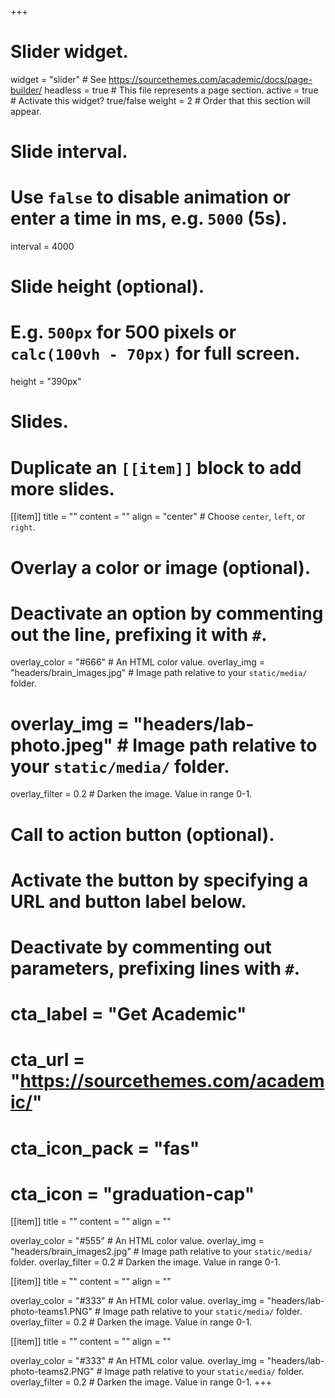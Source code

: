 +++
# Slider widget.
widget = "slider"  # See https://sourcethemes.com/academic/docs/page-builder/
headless = true # This file represents a page section.
active = true # Activate this widget? true/false
weight = 2  # Order that this section will appear.

# Slide interval.
# Use `false` to disable animation or enter a time in ms, e.g. `5000` (5s).
interval = 4000

# Slide height (optional).
# E.g. `500px` for 500 pixels or `calc(100vh - 70px)` for full screen.
height = "390px"

# Slides.
# Duplicate an `[[item]]` block to add more slides.
[[item]]
  title = ""
  content = ""
  align = "center"  # Choose `center`, `left`, or `right`.

  # Overlay a color or image (optional).
  #   Deactivate an option by commenting out the line, prefixing it with `#`.
  overlay_color = "#666"  # An HTML color value.
  overlay_img = "headers/brain_images.jpg"  # Image path relative to your `static/media/` folder.
  # overlay_img = "headers/lab-photo.jpeg"  # Image path relative to your `static/media/` folder.
  overlay_filter = 0.2  # Darken the image. Value in range 0-1.

  # Call to action button (optional).
  #   Activate the button by specifying a URL and button label below.
  #   Deactivate by commenting out parameters, prefixing lines with `#`.
  # cta_label = "Get Academic"
  # cta_url = "https://sourcethemes.com/academic/"
  # cta_icon_pack = "fas"
  # cta_icon = "graduation-cap"
  
[[item]]
  title = ""
  content = ""
  align = ""

  overlay_color = "#555"  # An HTML color value.
  overlay_img = "headers/brain_images2.jpg"  # Image path relative to your `static/media/` folder.
  overlay_filter = 0.2  # Darken the image. Value in range 0-1.

[[item]]
  title = ""
  content = ""
  align = ""

  overlay_color = "#333"  # An HTML color value.
  overlay_img = "headers/lab-photo-teams1.PNG"  # Image path relative to your `static/media/` folder.
  overlay_filter = 0.2  # Darken the image. Value in range 0-1.

[[item]]
  title = ""
  content = ""
  align = ""

  overlay_color = "#333"  # An HTML color value.
  overlay_img = "headers/lab-photo-teams2.PNG"  # Image path relative to your `static/media/` folder.
  overlay_filter = 0.2  # Darken the image. Value in range 0-1.
+++

